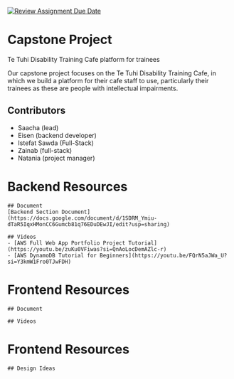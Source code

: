 [![Review Assignment Due Date](https://classroom.github.com/assets/deadline-readme-button-24ddc0f5d75046c5622901739e7c5dd533143b0c8e959d652212380cedb1ea36.svg)](https://classroom.github.com/a/t8qno6SJ)

# Capstone Project
Te Tuhi Disability Training Cafe platform for trainees

Our capstone project focuses on the Te Tuhi Disability Training Cafe, in which we build a platform for their cafe staff to use, particularly their trainees as these are people with intellectual impairments. 

## Contributors
- Saacha (lead)
- Eisen (backend developer)
- Istefat Sawda (Full-Stack)
- Zainab (full-stack)
- Natania (project manager)

# Backend Resources
    ## Document
    [Backend Section Document](https://docs.google.com/document/d/1SDRM_Ymiu-dTaR5IqxHMonCC6Gumcb81q76EDuDEwJI/edit?usp=sharing)

    ## Videos
    - [AWS Full Web App Portfolio Project Tutorial](https://youtu.be/zuKu0VFiwas?si=QnAoLocDemAZlc-r)
    - [AWS DynamoDB Tutorial for Beginners](https://youtu.be/FQrN5aJWa_U?si=Y3kmW1Fro0TJwFDH)

# Frontend Resources
    ## Document

    ## Videos

# Frontend Resources
    ## Design Ideas


